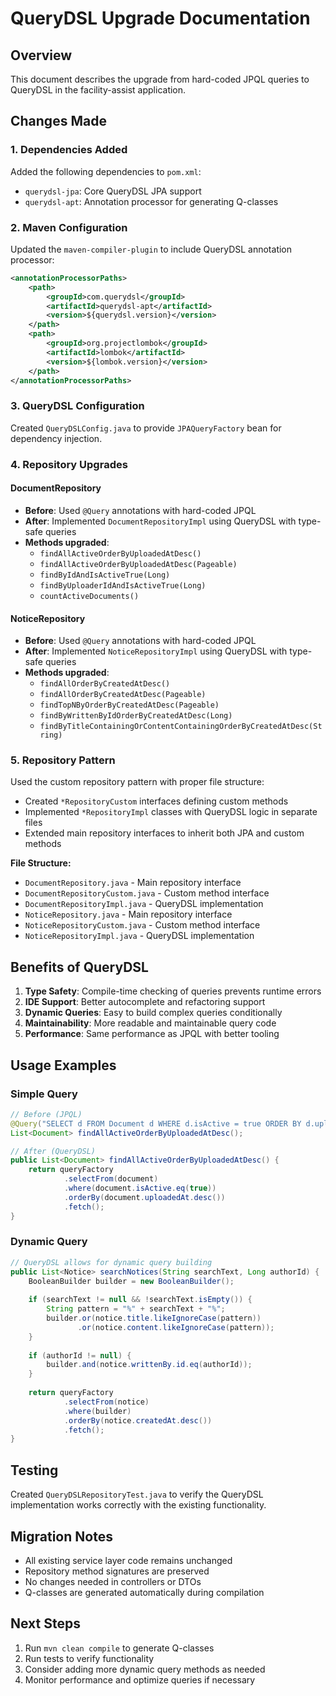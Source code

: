 # QueryDSL Upgrade Documentation

## Overview
This document describes the upgrade from hard-coded JPQL queries to QueryDSL in the facility-assist application.

## Changes Made

### 1. Dependencies Added
Added the following dependencies to `pom.xml`:
- `querydsl-jpa`: Core QueryDSL JPA support
- `querydsl-apt`: Annotation processor for generating Q-classes

### 2. Maven Configuration
Updated the `maven-compiler-plugin` to include QueryDSL annotation processor:
```xml
<annotationProcessorPaths>
    <path>
        <groupId>com.querydsl</groupId>
        <artifactId>querydsl-apt</artifactId>
        <version>${querydsl.version}</version>
    </path>
    <path>
        <groupId>org.projectlombok</groupId>
        <artifactId>lombok</artifactId>
        <version>${lombok.version}</version>
    </path>
</annotationProcessorPaths>
```

### 3. QueryDSL Configuration
Created `QueryDSLConfig.java` to provide `JPAQueryFactory` bean for dependency injection.

### 4. Repository Upgrades

#### DocumentRepository
- **Before**: Used `@Query` annotations with hard-coded JPQL
- **After**: Implemented `DocumentRepositoryImpl` using QueryDSL with type-safe queries
- **Methods upgraded**:
  - `findAllActiveOrderByUploadedAtDesc()`
  - `findAllActiveOrderByUploadedAtDesc(Pageable)`
  - `findByIdAndIsActiveTrue(Long)`
  - `findByUploaderIdAndIsActiveTrue(Long)`
  - `countActiveDocuments()`

#### NoticeRepository
- **Before**: Used `@Query` annotations with hard-coded JPQL
- **After**: Implemented `NoticeRepositoryImpl` using QueryDSL with type-safe queries
- **Methods upgraded**:
  - `findAllOrderByCreatedAtDesc()`
  - `findAllOrderByCreatedAtDesc(Pageable)`
  - `findTopNByOrderByCreatedAtDesc(Pageable)`
  - `findByWrittenByIdOrderByCreatedAtDesc(Long)`
  - `findByTitleContainingOrContentContainingOrderByCreatedAtDesc(String)`

### 5. Repository Pattern
Used the custom repository pattern with proper file structure:
- Created `*RepositoryCustom` interfaces defining custom methods
- Implemented `*RepositoryImpl` classes with QueryDSL logic in separate files
- Extended main repository interfaces to inherit both JPA and custom methods

**File Structure:**
- `DocumentRepository.java` - Main repository interface
- `DocumentRepositoryCustom.java` - Custom method interface
- `DocumentRepositoryImpl.java` - QueryDSL implementation
- `NoticeRepository.java` - Main repository interface  
- `NoticeRepositoryCustom.java` - Custom method interface
- `NoticeRepositoryImpl.java` - QueryDSL implementation

## Benefits of QueryDSL

1. **Type Safety**: Compile-time checking of queries prevents runtime errors
2. **IDE Support**: Better autocomplete and refactoring support
3. **Dynamic Queries**: Easy to build complex queries conditionally
4. **Maintainability**: More readable and maintainable query code
5. **Performance**: Same performance as JPQL with better tooling

## Usage Examples

### Simple Query
```java
// Before (JPQL)
@Query("SELECT d FROM Document d WHERE d.isActive = true ORDER BY d.uploadedAt DESC")
List<Document> findAllActiveOrderByUploadedAtDesc();

// After (QueryDSL)
public List<Document> findAllActiveOrderByUploadedAtDesc() {
    return queryFactory
            .selectFrom(document)
            .where(document.isActive.eq(true))
            .orderBy(document.uploadedAt.desc())
            .fetch();
}
```

### Dynamic Query
```java
// QueryDSL allows for dynamic query building
public List<Notice> searchNotices(String searchText, Long authorId) {
    BooleanBuilder builder = new BooleanBuilder();
    
    if (searchText != null && !searchText.isEmpty()) {
        String pattern = "%" + searchText + "%";
        builder.or(notice.title.likeIgnoreCase(pattern))
               .or(notice.content.likeIgnoreCase(pattern));
    }
    
    if (authorId != null) {
        builder.and(notice.writtenBy.id.eq(authorId));
    }
    
    return queryFactory
            .selectFrom(notice)
            .where(builder)
            .orderBy(notice.createdAt.desc())
            .fetch();
}
```

## Testing
Created `QueryDSLRepositoryTest.java` to verify the QueryDSL implementation works correctly with the existing functionality.

## Migration Notes
- All existing service layer code remains unchanged
- Repository method signatures are preserved
- No changes needed in controllers or DTOs
- Q-classes are generated automatically during compilation

## Next Steps
1. Run `mvn clean compile` to generate Q-classes
2. Run tests to verify functionality
3. Consider adding more dynamic query methods as needed
4. Monitor performance and optimize queries if necessary
